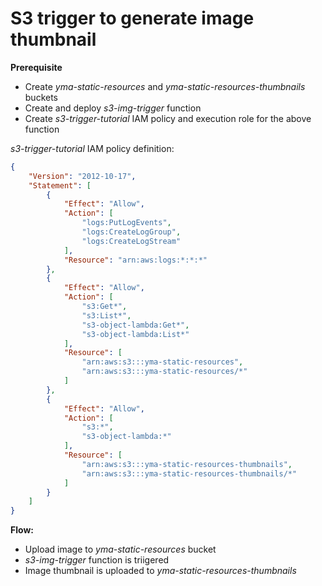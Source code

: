 
# S3 trigger to generate image thumbnail
**Prerequisite**
* Create _yma-static-resources_ and _yma-static-resources-thumbnails_ buckets
* Create and deploy _s3-img-trigger_ function
* Create _s3-trigger-tutorial_ IAM policy and execution role for the above function

_s3-trigger-tutorial_ IAM policy definition:
```json
{
    "Version": "2012-10-17",
    "Statement": [
        {
            "Effect": "Allow",
            "Action": [
                "logs:PutLogEvents",
                "logs:CreateLogGroup",
                "logs:CreateLogStream"
            ],
            "Resource": "arn:aws:logs:*:*:*"
        },
        {
            "Effect": "Allow",
            "Action": [
                "s3:Get*",
                "s3:List*",
                "s3-object-lambda:Get*",
                "s3-object-lambda:List*"
            ],
            "Resource": [
                "arn:aws:s3:::yma-static-resources",
                "arn:aws:s3:::yma-static-resources/*"
            ]
        },
        {
            "Effect": "Allow",
            "Action": [
                "s3:*",
                "s3-object-lambda:*"
            ],
            "Resource": [
                "arn:aws:s3:::yma-static-resources-thumbnails",
                "arn:aws:s3:::yma-static-resources-thumbnails/*"
            ]
        }
    ]
}
```

 **Flow:**
 * Upload image to _yma-static-resources_ bucket
 * _s3-img-trigger_ function is triigered
 * Image thumbnail is uploaded to _yma-static-resources-thumbnails_
